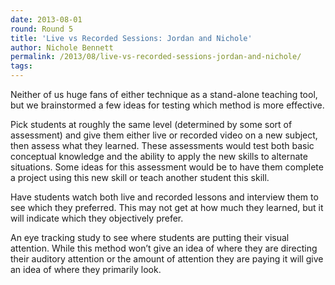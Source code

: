 ```yaml
---
date: 2013-08-01
round: Round 5
title: 'Live vs Recorded Sessions: Jordan and Nichole'
author: Nichole Bennett
permalink: /2013/08/live-vs-recorded-sessions-jordan-and-nichole/
tags:
---
```

<p dir="ltr">
  Neither of us huge fans of either technique as a stand-alone teaching tool, but we brainstormed a few ideas for testing which method is more effective.
</p>

<p dir="ltr">
  Pick students at roughly the same level (determined by some sort of assessment) and give them either live or recorded video on a new subject, then assess what they learned. These assessments would test both basic conceptual knowledge and the ability to apply the new skills to alternate situations. Some ideas for this assessment would be to have them complete a project using this new skill or teach another student this skill.
</p>

<p dir="ltr">
  Have students watch both live and recorded lessons and interview them to see which they preferred. This may not get at how much they learned, but it will indicate which they objectively prefer.
</p>

<p dir="ltr">
  An eye tracking study to see where students are putting their visual attention. While this method won&#8217;t give an idea of where they are directing their auditory attention or the amount of attention they are paying it will give an idea of where they primarily look.
</p>

<p dir="ltr">
